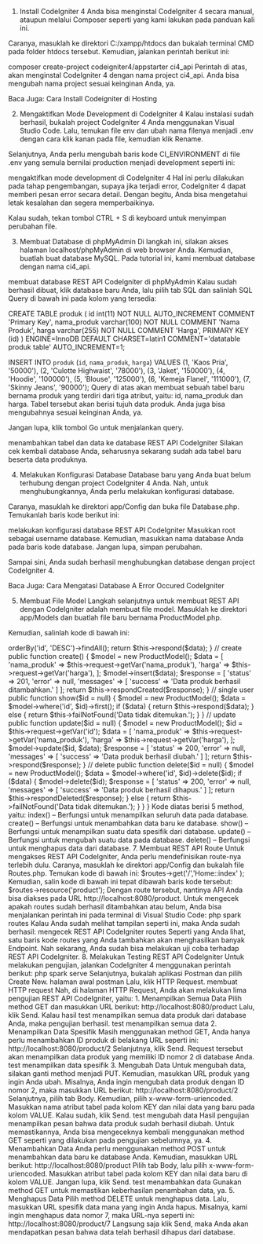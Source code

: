 1. Install CodeIgniter 4
Anda bisa menginstal CodeIgniter 4 secara manual, ataupun melalui Composer seperti yang kami lakukan pada panduan kali ini. 

Caranya, masuklah ke direktori C:/xampp/htdocs dan bukalah terminal CMD pada folder htdocs tersebut. Kemudian, jalankan perintah berikut ini:

composer create-project codeigniter4/appstarter ci4_api
Perintah di atas, akan menginstal CodeIgniter 4 dengan nama project ci4_api. Anda bisa mengubah nama project sesuai keinginan Anda, ya.

Baca Juga: Cara Install Codeigniter di Hosting

2.  Mengaktifkan Mode Development di CodeIgniter 4
Kalau instalasi sudah berhasil, bukalah project CodeIgniter 4 Anda menggunakan Visual Studio Code. Lalu, temukan file env dan ubah nama filenya menjadi .env dengan cara klik kanan pada file, kemudian klik Rename.

Selanjutnya, Anda perlu mengubah baris kode CI_ENVIRONMENT di file .env yang semula bernilai production menjadi development seperti ini:

mengaktifkan mode development di CodeIgniter 4
Hal ini perlu dilakukan pada tahap pengembangan, supaya jika terjadi error, CodeIgniter 4 dapat memberi pesan error secara detail. Dengan begitu, Anda bisa mengetahui letak kesalahan dan segera memperbaikinya.

Kalau sudah, tekan tombol CTRL + S di keyboard untuk menyimpan perubahan file.

3. Membuat Database di phpMyAdmin
Di langkah ini, silakan akses halaman localhost/phpMyAdmin di web browser Anda. Kemudian, buatlah buat database MySQL. Pada tutorial ini, kami membuat database dengan nama ci4_api.

membuat database REST API CodeIgniter di phpMyAdmin
Kalau sudah berhasil dibuat, klik database baru Anda, lalu pilih tab SQL dan salinlah SQL Query di bawah ini pada kolom yang tersedia:

CREATE TABLE produk (
    id int(11) NOT NULL AUTO_INCREMENT COMMENT 'Primary Key',
    nama_produk varchar(100) NOT NULL COMMENT 'Nama Produk',
    harga varchar(255) NOT NULL COMMENT 'Harga',
    PRIMARY KEY (id)
  ) ENGINE=InnoDB DEFAULT CHARSET=latin1 COMMENT='datatable produk table' AUTO_INCREMENT=1;
   
INSERT INTO `produk` (`id`, `nama_produk`, `harga`) VALUES
(1, 'Kaos Pria', '50000'),
(2, 'Culotte Highwaist', '78000'),
(3, 'Jaket', '150000'),
(4, 'Hoodie', '100000'),
(5, 'Blouse', '125000'),
(6, 'Kemeja Flanel', '111000'),
(7, 'Skinny Jeans', '90000');
Query di atas akan membuat sebuah tabel baru bernama produk yang terdiri dari tiga atribut, yaitu: id, nama_produk dan harga. Tabel tersebut akan berisi tujuh data produk. Anda juga bisa mengubahnya sesuai keinginan Anda, ya.

Jangan lupa, klik tombol Go untuk menjalankan query.

menambahkan tabel dan data ke database REST API CodeIgniter
Silakan cek kembali database Anda, seharusnya sekarang sudah ada tabel baru beserta data produknya.

4. Melakukan Konfigurasi Database
Database baru yang Anda buat belum terhubung dengan project CodeIgniter 4 Anda. Nah, untuk menghubungkannya, Anda perlu melakukan konfigurasi database.

Caranya, masuklah ke direktori app/Config dan buka file Database.php. Temukanlah baris kode berikut ini:

melakukan konfigurasi database REST API CodeIgniter
Masukkan root sebagai username database. Kemudian, masukkan nama database Anda pada baris kode database. Jangan lupa, simpan perubahan.

Sampai sini, Anda sudah berhasil menghubungkan database dengan project CodeIgniter 4.

Baca Juga: Cara Mengatasi Database A Error Occured CodeIgniter

5. Membuat File Model
Langkah selanjutnya untuk membuat REST API dengan CodeIgniter adalah membuat file model. Masuklah ke direktori app/Models dan buatlah file baru bernama ProductModel.php.

Kemudian, salinlah kode di bawah ini:

<?php
 
namespace App\Models;
 
use CodeIgniter\Model;
 
class ProductModel extends Model
{
    protected $table = 'produk';
    protected $primaryKey = 'id';
    protected $allowedFields = ['nama_produk', 'harga'];
}
File model ini berfungsi untuk mengakses tabel pada database Anda. Ubah nilai dari kode di atas dengan memasukkan nama tabel, primary key serta atribut tabel Anda, ya.

6. Membuat File REST Controller
Pada tahap ini, Anda akan membuat file REST Controller yang berisi fungsi untuk menampilkan, menambah, mengubah dan menghapus data.Masuklah ke direktori app\Controllers dan buatlah file baru bernama Product.php. Kemudian, salin kode di bawah ini ke dalam file tersebut:

<?php
 
namespace App\Controllers;
 
use CodeIgniter\RESTful\ResourceController;
use CodeIgniter\API\ResponseTrait;
use App\Models\ProductModel;
 
class Product extends ResourceController
{
    use ResponseTrait;
    // all users
    public function index()
    {
        $model = new ProductModel();
        $data['produk'] = $model->orderBy('id', 'DESC')->findAll();
        return $this->respond($data);
    }
    // create
    public function create()
    {
        $model = new ProductModel();
        $data = [
            'nama_produk' => $this->request->getVar('nama_produk'),
            'harga'  => $this->request->getVar('harga'),
        ];
        $model->insert($data);
        $response = [
            'status'   => 201,
            'error'    => null,
            'messages' => [
                'success' => 'Data produk berhasil ditambahkan.'
            ]
        ];
        return $this->respondCreated($response);
    }
    // single user
    public function show($id = null)
    {
        $model = new ProductModel();
        $data = $model->where('id', $id)->first();
        if ($data) {
            return $this->respond($data);
        } else {
            return $this->failNotFound('Data tidak ditemukan.');
        }
    }
    // update
    public function update($id = null)
    {
        $model = new ProductModel();
        $id = $this->request->getVar('id');
        $data = [
            'nama_produk' => $this->request->getVar('nama_produk'),
            'harga'  => $this->request->getVar('harga'),
        ];
        $model->update($id, $data);
        $response = [
            'status'   => 200,
            'error'    => null,
            'messages' => [
                'success' => 'Data produk berhasil diubah.'
            ]
        ];
        return $this->respond($response);
    }
    // delete
    public function delete($id = null)
    {
        $model = new ProductModel();
        $data = $model->where('id', $id)->delete($id);
        if ($data) {
            $model->delete($id);
            $response = [
                'status'   => 200,
                'error'    => null,
                'messages' => [
                    'success' => 'Data produk berhasil dihapus.'
                ]
            ];
            return $this->respondDeleted($response);
        } else {
            return $this->failNotFound('Data tidak ditemukan.');
        }
    }
}
Kode diatas berisi 5 method, yaitu:

index() – Berfungsi untuk menampilkan seluruh data pada database.
create() – Berfungsi untuk menambahkan data baru ke database.
show() – Berfungsi untuk menampilkan suatu data spesifik dari database.
update() – Berfungsi untuk mengubah suatu data pada database.
delete() – Berfungsi untuk menghapus data dari database.
7. Membuat REST API Route
Untuk mengakses REST API CodeIgniter, Anda perlu mendefinisikan route-nya terlebih dulu. Caranya, masuklah ke direktori app/Config dan bukalah file Routes.php. Temukan kode di bawah ini:

$routes->get('/','Home::index' );
Kemudian, salin kode di bawah ini tepat dibawah baris kode tersebut:

$routes->resource('product');
Dengan route tersebut, nantinya API Anda bisa diakses pada URL http://localhost:8080/product. Untuk mengecek apakah routes sudah berhasil ditambahkan atau belum, Anda bisa menjalankan perintah ini pada terminal di Visual Studio Code:

php spark routes
Kalau Anda sudah melihat tampilan seperti ini, maka Anda sudah berhasil:

mengecek REST API CodeIgniter routes
Seperti yang Anda lihat, satu baris kode routes yang Anda tambahkan akan menghasilkan banyak Endpoint.

Nah sekarang, Anda sudah bisa melakukan uji coba terhadap REST API CodeIgniter.

8. Melakukan Testing REST API CodeIgniter
Untuk melakukan pengujian, jalankan CodeIgniter 4 menggunakan perintah berikut:

php spark serve
Selanjutnya, bukalah aplikasi Postman dan pilih Create New.

halaman awal postman
Lalu, klik HTTP Request.

membuat HTTP request
Nah, di halaman HTTP Request, Anda akan melakukan lima pengujian REST API CodeIgniter, yaitu:

1. Menampilkan Semua Data
Pilih method GET dan masukkan URL berikut:

http://localhost:8080/product
Lalu, klik Send. Kalau hasil test menampilkan semua data produk dari database Anda, maka pengujian berhasil.

test menampilkan semua data 
2. Menampilkan Data Spesifik
Masih menggunakan method GET, Anda hanya perlu menambahkan ID produk di belakang URL seperti ini:

http://localhost:8080/product/2
Selanjutnya, klik Send. Request tersebut akan menampilkan data produk yang memiliki ID nomor 2 di database Anda.

test menampilkan data spesifik
3. Mengubah Data 
Untuk mengubah data, silakan ganti method menjadi PUT. Kemudian, masukkan URL produk yang ingin Anda ubah. Misalnya, Anda ingin mengubah data produk dengan ID nomor 2, maka masukkan URL berikut:

http://localhost:8080/product/2
Selanjutnya, pilih tab Body. Kemudian, pilih x-www-form-uriencoded. Masukkan nama atribut tabel pada kolom KEY dan nilai data yang baru pada kolom VALUE. Kalau sudah, klik Send.

test mengubah data
Hasil pengujian menampilkan pesan bahwa data produk sudah berhasil diubah. Untuk memastikannya, Anda bisa mengeceknya kembali menggunakan method GET seperti yang dilakukan pada pengujian sebelumnya, ya.

4. Menambahkan Data
Anda perlu menggunakan method POST untuk menambahkan data baru ke database Anda. Kemudian, masukkan URL berikut:

http://localhost:8080/product
Pilih tab Body, lalu pilih x-www-form-uriencoded. Masukkan atribut tabel pada kolom KEY dan nilai data baru di kolom VALUE. Jangan lupa, klik Send. 

test menambahkan data
Gunakan method GET untuk memastikan keberhasilan penambahan data, ya.

5. Menghapus Data
Pilih method DELETE untuk menghapus data. Lalu, masukkan URL spesifik data mana yang ingin Anda hapus. Misalnya, kami ingin menghapus data nomor 7, maka URL-nya seperti ini:

http://localhost:8080/product/7
Langsung saja klik Send, maka Anda akan mendapatkan pesan bahwa data telah berhasil dihapus dari database.
